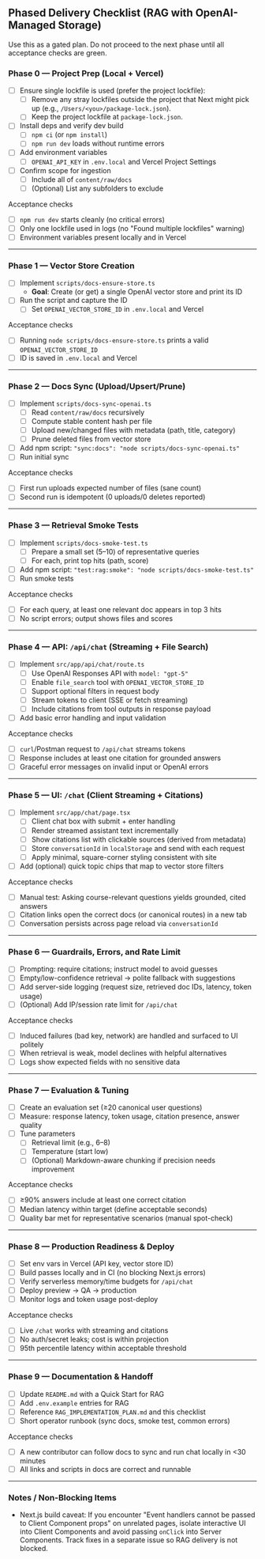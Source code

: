 ## Phased Delivery Checklist (RAG with OpenAI-Managed Storage)

Use this as a gated plan. Do not proceed to the next phase until all acceptance checks are green.

### Phase 0 — Project Prep (Local + Vercel)
- [ ] Ensure single lockfile is used (prefer the project lockfile):
  - [ ] Remove any stray lockfiles outside the project that Next might pick up (e.g., `/Users/<you>/package-lock.json`).
  - [ ] Keep the project lockfile at `package-lock.json`.
- [ ] Install deps and verify dev build
  - [ ] `npm ci` (or `npm install`)
  - [ ] `npm run dev` loads without runtime errors
- [ ] Add environment variables
  - [ ] `OPENAI_API_KEY` in `.env.local` and Vercel Project Settings
- [ ] Confirm scope for ingestion
  - [ ] Include all of `content/raw/docs`
  - [ ] (Optional) List any subfolders to exclude

Acceptance checks
- [ ] `npm run dev` starts cleanly (no critical errors)
- [ ] Only one lockfile used in logs (no "Found multiple lockfiles" warning)
- [ ] Environment variables present locally and in Vercel

---

### Phase 1 — Vector Store Creation
- [ ] Implement `scripts/docs-ensure-store.ts`
  - **Goal**: Create (or get) a single OpenAI vector store and print its ID
- [ ] Run the script and capture the ID
  - [ ] Set `OPENAI_VECTOR_STORE_ID` in `.env.local` and Vercel

Acceptance checks
- [ ] Running `node scripts/docs-ensure-store.ts` prints a valid `OPENAI_VECTOR_STORE_ID`
- [ ] ID is saved in `.env.local` and Vercel

---

### Phase 2 — Docs Sync (Upload/Upsert/Prune)
- [ ] Implement `scripts/docs-sync-openai.ts`
  - [ ] Read `content/raw/docs` recursively
  - [ ] Compute stable content hash per file
  - [ ] Upload new/changed files with metadata (path, title, category)
  - [ ] Prune deleted files from vector store
- [ ] Add npm script: `"sync:docs": "node scripts/docs-sync-openai.ts"`
- [ ] Run initial sync

Acceptance checks
- [ ] First run uploads expected number of files (sane count)
- [ ] Second run is idempotent (0 uploads/0 deletes reported)

---

### Phase 3 — Retrieval Smoke Tests
- [ ] Implement `scripts/docs-smoke-test.ts`
  - [ ] Prepare a small set (5–10) of representative queries
  - [ ] For each, print top hits (path, score)
- [ ] Add npm script: `"test:rag:smoke": "node scripts/docs-smoke-test.ts"`
- [ ] Run smoke tests

Acceptance checks
- [ ] For each query, at least one relevant doc appears in top 3 hits
- [ ] No script errors; output shows files and scores

---

### Phase 4 — API: `/api/chat` (Streaming + File Search)
- [ ] Implement `src/app/api/chat/route.ts`
  - [ ] Use OpenAI Responses API with `model: "gpt-5"`
  - [ ] Enable `file_search` tool with `OPENAI_VECTOR_STORE_ID`
  - [ ] Support optional filters in request body
  - [ ] Stream tokens to client (SSE or fetch streaming)
  - [ ] Include citations from tool outputs in response payload
- [ ] Add basic error handling and input validation

Acceptance checks
- [ ] `curl`/Postman request to `/api/chat` streams tokens
- [ ] Response includes at least one citation for grounded answers
- [ ] Graceful error messages on invalid input or OpenAI errors

---

### Phase 5 — UI: `/chat` (Client Streaming + Citations)
- [ ] Implement `src/app/chat/page.tsx`
  - [ ] Client chat box with submit + enter handling
  - [ ] Render streamed assistant text incrementally
  - [ ] Show citations list with clickable sources (derived from metadata)
  - [ ] Store `conversationId` in `localStorage` and send with each request
  - [ ] Apply minimal, square-corner styling consistent with site
- [ ] Add (optional) quick topic chips that map to vector store filters

Acceptance checks
- [ ] Manual test: Asking course-relevant questions yields grounded, cited answers
- [ ] Citation links open the correct docs (or canonical routes) in a new tab
- [ ] Conversation persists across page reload via `conversationId`

---

### Phase 6 — Guardrails, Errors, and Rate Limit
- [ ] Prompting: require citations; instruct model to avoid guesses
- [ ] Empty/low-confidence retrieval → polite fallback with suggestions
- [ ] Add server-side logging (request size, retrieved doc IDs, latency, token usage)
- [ ] (Optional) Add IP/session rate limit for `/api/chat`

Acceptance checks
- [ ] Induced failures (bad key, network) are handled and surfaced to UI politely
- [ ] When retrieval is weak, model declines with helpful alternatives
- [ ] Logs show expected fields with no sensitive data

---

### Phase 7 — Evaluation & Tuning
- [ ] Create an evaluation set (≥20 canonical user questions)
- [ ] Measure: response latency, token usage, citation presence, answer quality
- [ ] Tune parameters
  - [ ] Retrieval limit (e.g., 6–8)
  - [ ] Temperature (start low)
  - [ ] (Optional) Markdown-aware chunking if precision needs improvement

Acceptance checks
- [ ] ≥90% answers include at least one correct citation
- [ ] Median latency within target (define acceptable seconds)
- [ ] Quality bar met for representative scenarios (manual spot-check)

---

### Phase 8 — Production Readiness & Deploy
- [ ] Set env vars in Vercel (API key, vector store ID)
- [ ] Build passes locally and in CI (no blocking Next.js errors)
- [ ] Verify serverless memory/time budgets for `/api/chat`
- [ ] Deploy preview → QA → production
- [ ] Monitor logs and token usage post-deploy

Acceptance checks
- [ ] Live `/chat` works with streaming and citations
- [ ] No auth/secret leaks; cost is within projection
- [ ] 95th percentile latency within acceptable threshold

---

### Phase 9 — Documentation & Handoff
- [ ] Update `README.md` with a Quick Start for RAG
- [ ] Add `.env.example` entries for RAG
- [ ] Reference `RAG_IMPLEMENTATION_PLAN.md` and this checklist
- [ ] Short operator runbook (sync docs, smoke test, common errors)

Acceptance checks
- [ ] A new contributor can follow docs to sync and run chat locally in <30 minutes
- [ ] All links and scripts in docs are correct and runnable

---

### Notes / Non-Blocking Items
- Next.js build caveat: If you encounter "Event handlers cannot be passed to Client Component props" on unrelated pages, isolate interactive UI into Client Components and avoid passing `onClick` into Server Components. Track fixes in a separate issue so RAG delivery is not blocked.
